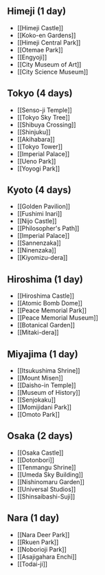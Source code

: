 ## Himeji (1 day)
- [[Himeji Castle]]
- [[Koko-en Gardens]]
- [[Himeji Central Park]]
- [[Otemae Park]]
- [[Engyoji]]
- [[City Museum of Art]]
- [[City Science Museum]]

## Tokyo (4 days)
- [[Senso-ji Temple]]
- [[Tokyo Sky Tree]]
- [[Shibuya Crossing]]
- [[Shinjuku]]
- [[Akihabara]]
- [[Tokyo Tower]]
- [[Imperial Palace]]
- [[Ueno Park]]
- [[Yoyogi Park]]

## Kyoto (4 days)
- [[Golden Pavilion]]
- [[Fushimi Inari]]
- [[Nijo Castle]]
- [[Philosopher's Path]]
- [[Imperial Palace]]
- [[Sannenzaka]]
- [[Ninenzaka]]
- [[Kiyomizu-dera]]

## Hiroshima (1 day)
- [[Hiroshima Castle]]
- [[Atomic Bomb Dome]]
- [[Peace Memorial Park]]
- [[Peace Memorial Museum]]
- [[Botanical Garden]]
- [[Mitaki-dera]]

## Miyajima (1 day)
- [[Itsukushima Shrine]]
- [[Mount Misen]]
- [[Daisho-in Temple]]
- [[Museum of History]]
- [[Senjokaku]]
- [[Momijidani Park]]
- [[Omoto Park]]

## Osaka (2 days)
- [[Osaka Castle]]
- [[Dotonbori]]
- [[Tenmangu Shrine]]
- [[Umeda Sky Building]]
- [[Nishinomaru Garden]]
- [[Universal Studios]]
- [[Shinsaibashi-Suji]]

## Nara (1 day)
- [[Nara Deer Park]]
- [[Rkuen Park]]
- [[Noborioji Park]]
- [[Asajigahara Enchi]]
- [[Todai-ji]]